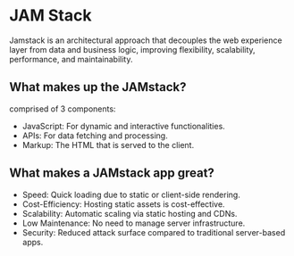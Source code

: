 # JAM Stack

Jamstack is an architectural approach that decouples the web experience layer from data and business logic, improving flexibility, scalability, performance, and maintainability.

## What makes up the JAMstack?

comprised of 3 components:

- JavaScript: For dynamic and interactive functionalities.
- APIs: For data fetching and processing.
- Markup: The HTML that is served to the client.

## What makes a JAMstack app great?

- Speed: Quick loading due to static or client-side rendering.
- Cost-Efficiency: Hosting static assets is cost-effective.
- Scalability: Automatic scaling via static hosting and CDNs.
- Low Maintenance: No need to manage server infrastructure.
- Security: Reduced attack surface compared to traditional server-based apps.
